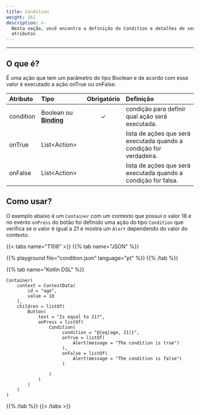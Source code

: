 ```yaml
---
title: Condition
weight: 261
description: >-
  Nesta seção, você encontra a definição do Condition e detalhes de seus
  atributos
---
```


---

## O que é?

É uma ação que tem um parâmetro do tipo Boolean e de acordo com esse valor é executado a ação onTrue ou onFalse.

| Atributo | Tipo | Obrigatório | Definição |
| :--- | :--- | :---: | :--- |
| condition | Boolean ou [**Binding**](../../contexto/#binding) | ✓ | condição para definir qual ação será executada. |
| onTrue | List&lt;Action&gt; |   | lista de ações que será executada quando a condição for verdadeira. |
| onFalse | List&lt;Action&gt; |   | lista de ações que será executada quando a condição for falsa. |

## Como usar?

O exemplo abaixo é um `Container` com um contexto que possui o valor 18  e no evento `onPress` do botão foi definido uma ação do tipo `Condition` que verifica se o valor é igual a 21 e mostra um `Alert` dependendo do valor do contexto.

{{< tabs name="T108" >}}
{{% tab name="JSON" %}}
<!-- json-playground:condition.json
{
   "_beagleComponent_":"beagle:container",
   "children":[
      {
         "_beagleComponent_":"beagle:button",
         "text":"Is equal to 21?",
         "onPress":[
            {
               "_beagleAction_":"beagle:condition",
               "condition":"@{eq(age, 21)}",
               "onTrue":[
                  {
                     "_beagleAction_":"beagle:alert",
                     "title":"onTrue",
                     "message":"Condition is true"
                  }
               ],
               "onFalse":[
                  {
                     "_beagleAction_":"beagle:alert",
                     "title":"onFalse",
                     "message":"Condition is false"
                  }
               ]
            }
         ]
      }
   ],
   "context":{
      "id":"age",
      "value":18
   }
}
-->
{{% playground file="condition.json" language="pt" %}}
{{% /tab %}}

{{% tab name="Kotlin DSL" %}}
```text
Container(
    context = ContextData(
        id = "age",
        value = 18
    ),
    children = listOf(
        Button(
            text = "Is equal to 21?",
            onPress = listOf(
                Condition(
                     condition = "@{eq(age, 21)}",
                     onTrue = listOf(
                         Alert(message = "The condition is true")
                     ),
                     onFalse = listOf(
                         Alert(message = "The condition is false")
                     )
                      
                )
            )
        )
    )
)

```
{{% /tab %}}
{{< /tabs >}}
